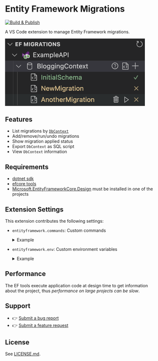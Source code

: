 # Entity Framework Migrations

[![Build & Publish](https://github.com/badsyntax/vscode-entity-framework/actions/workflows/main.yml/badge.svg)](https://github.com/badsyntax/vscode-entity-framework/actions/workflows/main.yml)

A VS Code extension to manage Entity Framework migrations.

<img src="./images/treeview-screenshot.png" width="460" alt="Entity Framework Migrations" />

## Features

- List migrations by [`DbContext`](https://learn.microsoft.com/en-us/dotnet/api/microsoft.entityframeworkcore.dbcontext)
- Add/remove/run/undo migrations
- Show migration applied status
- Export `DbContext` as SQL script
- View `DbContext` information

## Requirements

- [dotnet sdk](https://dotnet.microsoft.com/download)
- [efcore tools](https://learn.microsoft.com/en-us/ef/core/cli/dotnet)
- [Microsoft.EntityFrameworkCore.Design](https://www.nuget.org/packages/Microsoft.EntityFrameworkCore.Design) must be installed in one of the projects

## Extension Settings

This extension contributes the following settings:

- `entityframework.commands`: Custom commands
  <details><summary>Example</summary>

  ```json
  {
    "entityframework.commands": {
      "addMigration": [
        "dotnet",
        "ef",
        "migrations",
        "add",
        "\"$migrationName\"",
        "--project",
        "\"$project\"",
        "--startup-project",
        "\"$project\"",
        "--context",
        "\"$dbContext\""
      ],
      "removeMigration": [
        "dotnet",
        "ef",
        "migrations",
        "remove",
        "--project",
        "\"$project\"",
        "--startup-project",
        "\"$project\"",
        "--context",
        "\"$dbContext\""
      ],
      "runMigration": [
        "dotnet",
        "ef",
        "database",
        "update",
        "--project",
        "\"$project\"",
        "--startup-project",
        "\"$project\"",
        "--context",
        "\"$dbContext\"",
        "\"$migrationId\""
      ],
      "generateScript": [
        "dotnet",
        "ef",
        "dbcontext",
        "script",
        "--project",
        "\"$project\"",
        "--context",
        "\"$dbContext\""
      ],
      "listDbContexts": [
        "dotnet",
        "ef",
        "dbcontext",
        "list",
        "--project",
        "\"$project\"",
        "--no-color",
        "--json"
      ],
      "listMigrations": [
        "dotnet",
        "ef",
        "migrations",
        "list",
        "--context",
        "\"$context\"",
        "--project",
        "\"$project\"",
        "--no-color",
        "--json"
      ],
      "dbContextInfo": [
        "dotnet",
        "ef",
        "dbcontext",
        "info",
        "--context",
        "\"$dbContext\"",
        "--project",
        "\"$project\"",
        "--no-color",
        "--json"
      ]
    }
  }
  ```

  </details>

- `entityframework.env`: Custom environment variables
  <details><summary>Example</summary>

  ```json
  {
    "entityframework.env": {
      "ASPNETCORE_ENVIRONMENT": "LocalDev",
      "TenantId": "12345"
    }
  }
  ```

  </details>

## Performance

The EF tools execute application code at design time to get information about the project, thus _performance on large projects can be slow_.

## Support

- 👉 [Submit a bug report](https://github.com/badsyntax/vscode-entity-framework/issues/new?assignees=badsyntax&labels=bug&template=bug_report.md&title=)
- 👉 [Submit a feature request](https://github.com/badsyntax/vscode-entity-framework/issues/new?assignees=badsyntax&labels=enhancement&template=feature_request.md&title=)

## License

See [LICENSE.md](./LICENSE.md).
